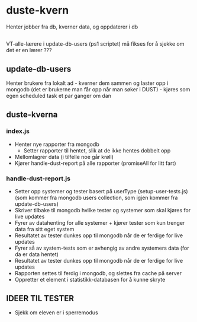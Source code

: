 # duste-kvern
Henter jobber fra db, kverner data, og oppdaterer i db

##
VT-alle-lærere i update-db-users (ps1 scriptet) må fikses for å sjekke om det er en lærer ???

## update-db-users
Henter brukere fra lokalt ad - kverner dem sammen og laster opp i mongodb (det er brukerne man får opp når man søker i DUST) - kjøres som egen scheduled task et par ganger om dan

## duste-kverna
### index.js
- Henter nye rapporter fra mongodb
  - Setter rapporter til hentet, slik at de ikke hentes dobbelt opp
- Mellomlagrer data (i tilfelle noe går krøll)
- Kjører handle-dust-report på alle rapporter (promiseAll for litt fart)

### handle-dust-report.js
- Setter opp systemer og tester basert på userType (setup-user-tests.js) (som kommer fra mongodb users collection, som igjen kommer fra update-db-users)
- Skriver tilbake til mongodb hvilke tester og systemer som skal kjøres for live updates
- Fyrer av datahenting for alle systemer + kjører tester som kun trenger data fra sitt eget system
- Resultatet av tester dunkes opp til mongodb når de er ferdige for live updates
- Fyrer så av system-tests som er avhengig av andre systemers data (for da er data hentet)
- Resultatet av tester dunkes opp til mongodb når de er ferdige for live updates
- Rapporten settes til ferdig i mongodb, og slettes fra cache på server
- Oppretter et element i statistikk-databasen for å kunne skryte


## IDEER TIL TESTER
- Sjekk om eleven er i sperremodus






